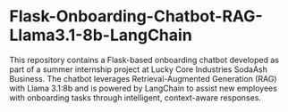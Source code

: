 # Flask-Onboarding-Chatbot-RAG-Llama3.1-8b-LangChain
This repository contains a Flask-based onboarding chatbot developed as part of a summer internship project at Lucky Core Industries SodaAsh Business. The chatbot leverages Retrieval-Augmented Generation (RAG) with Llama 3.1:8b and is powered by LangChain to assist new employees with onboarding tasks through intelligent, context-aware responses.
